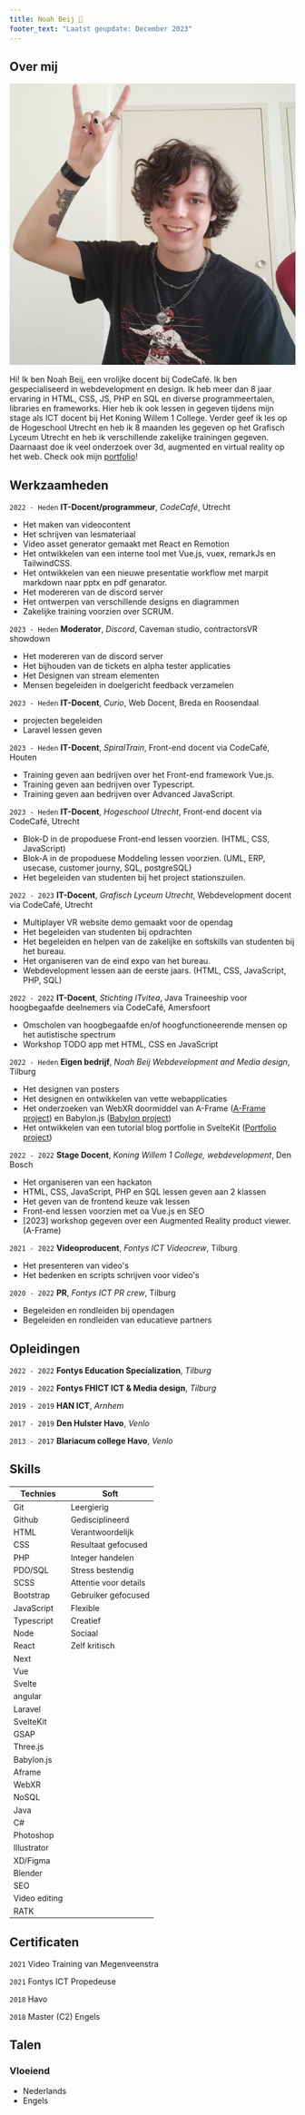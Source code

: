 ```yaml
---
title: Noah Beij 🐝
footer_text: "Laatst geupdate: December 2023"
---
```


## Over mij

<img class="profile-picture" src="profile.jpg">

Hi! Ik ben Noah Beij, een vrolijke docent bij CodeCafé. Ik ben gespecialiseerd in webdevelopment en design. Ik heb meer dan 8 jaar ervaring in HTML, CSS, JS, PHP en SQL en diverse programmeertalen, libraries en frameworks. Hier heb ik ook lessen in gegeven tijdens mijn stage als ICT docent bij Het Koning Willem 1 College. Verder geef ik les op de Hogeschool Utrecht en heb ik 8 maanden les gegeven op het Grafisch Lyceum Utrecht en heb ik verschillende zakelijke trainingen gegeven. Daarnaast doe ik veel onderzoek over 3d, augmented en virtual reality op het web. Check ook mijn [portfolio](https://www.nbeij.nl)!

## Werkzaamheden

`2022 - Heden`
**IT-Docent/programmeur**, _CodeCafé_, Utrecht

<ul>
    <li> Het maken van videocontent
    <li> Het schrijven van lesmateriaal
    <li> Video asset generator gemaakt met React en Remotion
    <li> Het ontwikkelen van een interne tool met Vue.js, vuex, remarkJs en TailwindCSS.
    <li> Het ontwikkelen van een nieuwe presentatie workflow met marpit markdown naar pptx en pdf genarator.    
    <li> Het modereren van de discord server
    <li> Het ontwerpen van verschillende designs en diagrammen
    <li> Zakelijke training voorzien over SCRUM.
</ul>

`2023 - Heden`
**Moderator**, _Discord_, Caveman studio, contractorsVR showdown

- Het modereren van de discord server
- Het bijhouden van de tickets en alpha tester applicaties
- Het Designen van stream elementen
- Mensen begeleiden in doelgericht feedback verzamelen



`2023 - Heden`
**IT-Docent**, _Curio_, Web Docent, Breda en Roosendaal

- projecten begeleiden
- Laravel lessen geven

`2023 - Heden` 
**IT-Docent**, _SpiralTrain_, Front-end docent via CodeCafé, Houten

-   Training geven aan bedrijven over het Front-end framework Vue.js.
-   Training geven aan bedrijven over Typescript.
-   Training geven aan bedrijven over Advanced JavaScript.

`2023 - Heden`
**IT-Docent**, _Hogeschool Utrecht_, Front-end docent via CodeCafé, Utrecht

<ul>
    <li> Blok-D in de propoduese Front-end lessen voorzien. (HTML, CSS, JavaScript)
    <li> Blok-A in de propoduese Moddeling lessen voorzien. (UML, ERP, usecase, customer journy, SQL, postgreSQL)
    <li> Het begeleiden van studenten bij het project stationszuilen.
</ul>

`2022 - 2023`
**IT-Docent**, _Grafisch Lyceum Utrecht_, Webdevelopment docent via CodeCafé, Utrecht

<ul>
    <li> Multiplayer VR website demo gemaakt voor de opendag
    <li> Het begeleiden van studenten bij opdrachten
    <li> Het begeleiden en helpen van de zakelijke en softskills van studenten bij het bureau.
    <li> Het organiseren van de eind expo van het bureau.
    <li> Webdevelopment lessen aan de eerste jaars. (HTML, CSS, JavaScript, PHP, SQL)
</ul>

`2022 - 2022`
**IT-Docent**, _Stichting ITvitea_, Java Traineeship voor hoogbegaafde deelnemers via CodeCafé, Amersfoort

<ul>
    <li> Omscholen van hoogbegaafde en/of hoogfunctioneerende mensen op het autistische spectrum
    <li> Workshop TODO app met HTML, CSS en JavaScript
</ul>

`2022 - Heden`
**Eigen bedrijf**, _Noah Beij Webdevelopment and Media design_, Tilburg

<ul>
    <li> Het designen van posters
    <li> Het designen en ontwikkelen van vette webapplicaties
    <li> Het onderzoeken van WebXR doormiddel van A-Frame (<a href='https://vr.nbeij.nl' target=_blank>A-Frame project</a>) en Babylon.js (<a href='https://babylon.nbeij.nl' target=_blank>Babylon project</a>)
    <li> Het ontwikkelen van een tutorial blog portfolie in SvelteKit (<a href='https://www.nbeij.nl/blog/category' target=_blank>Portfolio project</a>)
</ul>

`2022 - 2022`
**Stage Docent**, _Koning Willem 1 College, webdevelopment_, Den Bosch

<ul>
    <li> Het organiseren van een hackaton
    <li> HTML, CSS, JavaScript, PHP en SQL lessen geven aan 2 klassen
    <li> Het geven van de frontend keuze vak lessen
    <li> Front-end lessen voorzien met oa Vue.js en SEO
    <li> [2023] workshop gegeven over een Augmented Reality product viewer. (A-Frame)
</ul>

`2021 - 2022`
**Videoproducent**, _Fontys ICT Videocrew_, Tilburg

<ul>
    <li> Het presenteren van video's
    <li> Het bedenken en scripts schrijven voor video's
</ul>

`2020 - 2022`
**PR**, _Fontys ICT PR crew_, Tilburg

<ul>
    <li> Begeleiden en rondleiden bij opendagen
    <li> Begeleiden en rondleiden van educatieve partners
</ul>

## Opleidingen

`2022 - 2022`
**Fontys Education Specialization**, _Tilburg_

`2019 - 2022`
**Fontys FHICT ICT & Media design**, _Tilburg_

`2019 - 2019`
**HAN ICT**, _Arnhem_

`2017 - 2019`
**Den Hulster Havo**, _Venlo_

`2013 - 2017`
**Blariacum college Havo**, _Venlo_

## Skills

| Technies      | Soft                  |
| ------------- | --------------------- |
| Git           | Leergierig            |
| Github        | Gedisciplineerd       |
| HTML          | Verantwoordelijk      |
| CSS           | Resultaat gefocused   |
| PHP           | Integer handelen      |
| PDO/SQL       | Stress bestendig      |
| SCSS          | Attentie voor details |
| Bootstrap     | Gebruiker gefocused   |
| JavaScript    | Flexible              |
| Typescript    | Creatief              |
| Node          | Sociaal               |
| React         | Zelf kritisch         |
| Next          |                       |
| Vue           |                       |
| Svelte  |                       |
| angular       |                       |
| Laravel       |                       |
|  SvelteKit    |                       |
| GSAP          |                       |
| Three.js      |                       |
| Babylon.js    |                       |
| Aframe        |                       |
| WebXR         |                       |
| NoSQL         |                       |
| Java          |                       |
| C#            |                       |
| Photoshop     |                       |
| Illustrator   |                       |
| XD/Figma      |                       |
| Blender       |                       |
| SEO           |                       |
| Video editing |                       |
| RATK          |                       |

## Certificaten

`2021`
Video Training van Megenveenstra

`2021` Fontys ICT Propedeuse

`2018` Havo

`2018` Master (C2) Engels

## Talen

### Vloeiend

- Nederlands
- Engels

<!-- ## References

- Foo Bar: Head of Department, Placeholder Names, Lorem
- John Doe: Associate Professor, Department of Computer Science, Ipsum -->
